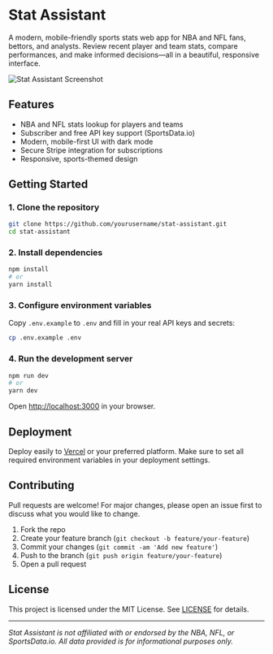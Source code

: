 # Stat Assistant

A modern, mobile-friendly sports stats web app for NBA and NFL fans, bettors, and analysts. Review recent player and team stats, compare performances, and make informed decisions—all in a beautiful, responsive interface.

![Stat Assistant Screenshot](./public/screenshot.png)

## Features
- NBA and NFL stats lookup for players and teams
- Subscriber and free API key support (SportsData.io)
- Modern, mobile-first UI with dark mode
- Secure Stripe integration for subscriptions
- Responsive, sports-themed design

## Getting Started

### 1. Clone the repository
```bash
git clone https://github.com/yourusername/stat-assistant.git
cd stat-assistant
```

### 2. Install dependencies
```bash
npm install
# or
yarn install
```

### 3. Configure environment variables
Copy `.env.example` to `.env` and fill in your real API keys and secrets:
```bash
cp .env.example .env
```

### 4. Run the development server
```bash
npm run dev
# or
yarn dev
```

Open [http://localhost:3000](http://localhost:3000) in your browser.

## Deployment
Deploy easily to [Vercel](https://vercel.com/) or your preferred platform. Make sure to set all required environment variables in your deployment settings.

## Contributing
Pull requests are welcome! For major changes, please open an issue first to discuss what you would like to change.

1. Fork the repo
2. Create your feature branch (`git checkout -b feature/your-feature`)
3. Commit your changes (`git commit -am 'Add new feature'`)
4. Push to the branch (`git push origin feature/your-feature`)
5. Open a pull request

## License

This project is licensed under the MIT License. See [LICENSE](./LICENSE) for details.

---

_Stat Assistant is not affiliated with or endorsed by the NBA, NFL, or SportsData.io. All data provided is for informational purposes only._
